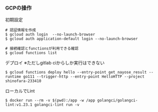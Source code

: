 ### GCPの操作

初期設定

```
# 認証情報を作成
$ gcloud auth login  --no-launch-browser
$ gcloud auth application-default login --no-launch-browser

# 接続確認とfunctionsが利用できる確認
$ gcloud functions list
```

デプロイ
※ただしgitlab ciからしか実行はできない

```
$ gcloud functions deploy hello --entry-point get_nayose_result --runtime go111 --trigger-http --entry-point HelloHTTP --project shinofara-233410
```

ローカルでLint

```
$ docker run --rm -v $(pwd):/app -w /app golangci/golangci-lint:v1.23.1 golangci-lint run -v
```